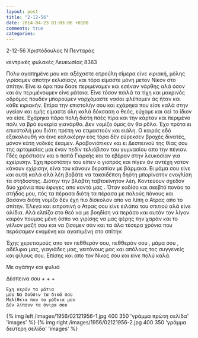 ```yaml
---
layout: post
title: "2-12-56"
date: 2014-04-23 01:03:06 +0100
comments: true
categories: 
---
```


2-12-56 Χριστόδουλος Ν Πενταράς

κεντρικές φυλακές Λευκωσίας 8363

Πολυ αγαπημένε μου και αξέχαστε ατρούλη σίμερα είνε κιριακή, μόλης γιρίσαμεν αποτην εκλισίαςν, και τόρα είμαστε μόνη μετον Νίκον στο σπίτην. Είνε ει όρα που δασε περιμέναμεν και εσέναν νάρθης αλά όσον και άν περιμένουμεν είνε μάταια. Είνε τόσον πσιλά τα τίχη και μακρινός οδρόμος πουδέν μπορούμεν ναρχόμαστε νασαι φλέπομεν άς ήταν και κάθε κιριακήν.
Επίρα την επιστολήν σου και εχάρηκα που είσε καλά στην υγείαν και εμής είμαστε όλη καλά δόκσαση ο θεός, εύχομε και σεί το ίδιον να είσε. Εχάρηκα πάρα πολή διότη πσές πίρα και την κάρταν και περιμένο πάλι να βρό ευκερία γιανάρθο. Δεν νομίζο όμος άν θα ρδλο. Έχο πρότα ει επικστολή μου διότη πρέπη να ετιμαστούν και ειάλη. Ο καιρός εδό εξακολουθή να έινε καλοκέρην εός τόρα δέν εύρεκσεν βροχές δινατές, μόνον κάτη νοδκές έκαμεν. Αραβονιάτικεν και ει Δεσπεινού της θίας σου της αρτομισίας μαι έναν πεδίν τελιόβιτον του γυμνασίου απο την πέγιαν. Γδές αρόστισεν και ο παπά Γιορκής και το εβέραν στην λευκοσίαν για εχείρισην. Έχη προστάτην του είπεν ο γιατρός και πίγεν άν αντέχη νατον κάνουν εχίρισην, είνα του κάνουν δεραπίαν με βάρμακα. Ει μάμα σου είνε και αυτή καλά αλά λέη βοβάτε να τακσιδέπση δηότη μπορίνατην ενογλίση τα στήδοστης. Διότην την βλάβτη ταβτοκίνητον λέη. Κοντεύουν σχεδόν δύο χρόνια που έφυγες απο κοντά μας . Όταν καδίσο και σκεβτό πονάο το στήδος μου, πός τα πέρασα διότη τα πέρασα με πολούς πόνους και βάσανα διότη νομίζο δέν έχη πιο δίσκολον απο να λίπη ο Ατρας απο το σπίτην. Έλεγα και ειπροτινή ο Ατρας σου είνε ειλάπα του σπιτιού αλά είνε αλίδια. Αλά ελπίζο στο θεό να με βοηδίση να περάσο και αυτόν τον λίγον καιρόν πουμας μένη όσπο να γιρίσης να μας φέρης την χαράν και το γέλιον μαζή σου και να ζίσομεν σάν και τα άλα τέσερα χρόνια που περάσαμεν ενομένη και αγαπιμένη στο σπίτην.

Έχης χερετισμούς απο τον πεθθερόν σου, πεθθεράν σου , μάμα σου , αδέλφια μας, γιαγιάδες μας, γειτόνους μας και απόλους τος συγγενείς και φίλους σου.
Επίσης και απο τον Νίκος σου και είνε πολύ καλά.


Με αγάπην και φυλιά

 Δέσπεινα σου + + +

    Έχη κερόν τα μάτια
    μου Να δούσιν τα δικά σου
    Μαλίθκια που τα μάδκια μου
    Δέν λίπουν τα όνιρα σου

{% img left /images/1956/02121956-1.jpg 400 350 'γράμμα πρώτη σελίδα' 'images' %}
{% img right /images/1956/02121956-2.jpg 400 350 'γράμμα δεύτερη σελίδα' 'images' %}
